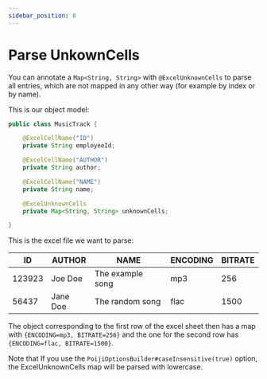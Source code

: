 ```yaml
---
sidebar_position: 8
---
```


# Parse UnkownCells

You can annotate a `Map<String, String>` with `@ExcelUnknownCells` to parse all entries,
which are not mapped in any other way (for example by index or by name).

This is our object model:

```java
public class MusicTrack {

    @ExcelCellName("ID")
    private String employeeId;

    @ExcelCellName("AUTHOR")
    private String author;

    @ExcelCellName("NAME")
    private String name;

    @ExcelUnknownCells
    private Map<String, String> unknownCells;

}
```

This is the excel file we want to parse:


|ID | AUTHOR |NAME |ENCODING |BITRATE|
| -- |-- | --| --| --|
|123923|Joe Doe|The example song|mp3|256|
|56437|Jane Doe|The random song|flac|1500|


The object corresponding to the first row of the excel sheet then has a map with `{ENCODING=mp3, BITRATE=256}`
and the one for the second row has `{ENCODING=flac, BITRATE=1500}`. 

Note that If you use the `PoijiOptionsBuilder#caseInsensitive(true)` option, the ExcelUnknownCells map will be parsed with lowercase.
